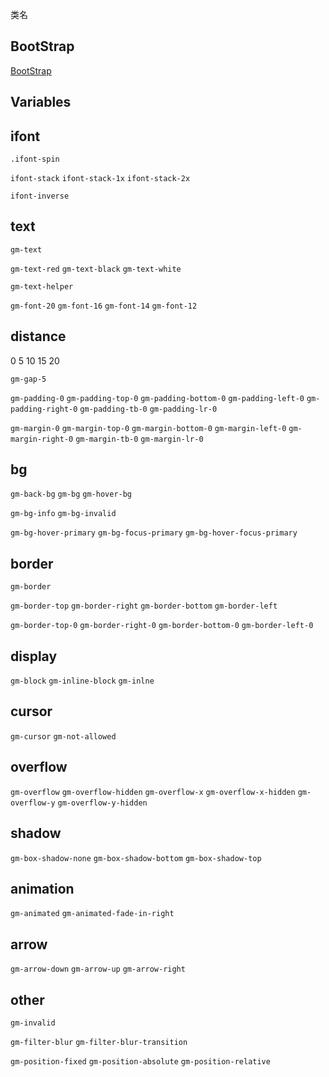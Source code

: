 
类名

## BootStrap

[BootStrap](https://v3.bootcss.com/css/)

## Variables

## ifont

`.ifont-spin` 

`ifont-stack` `ifont-stack-1x` `ifont-stack-2x` 

`ifont-inverse`

## text

`gm-text` 

`gm-text-red` `gm-text-black` `gm-text-white`

`gm-text-helper`

`gm-font-20` `gm-font-16` `gm-font-14` `gm-font-12`

## distance

0 5 10 15 20

`gm-gap-5`

`gm-padding-0` `gm-padding-top-0` `gm-padding-bottom-0` `gm-padding-left-0` `gm-padding-right-0` `gm-padding-tb-0` `gm-padding-lr-0`

 `gm-margin-0` `gm-margin-top-0` `gm-margin-bottom-0` `gm-margin-left-0` `gm-margin-right-0` `gm-margin-tb-0` `gm-margin-lr-0`
 
 ## bg
 
 `gm-back-bg` `gm-bg` `gm-hover-bg`
  
 `gm-bg-info` `gm-bg-invalid`
 
 `gm-bg-hover-primary` `gm-bg-focus-primary` `gm-bg-hover-focus-primary`
 
 ## border
 
 `gm-border`
 
 `gm-border-top` `gm-border-right` `gm-border-bottom` `gm-border-left`
 
 `gm-border-top-0` `gm-border-right-0` `gm-border-bottom-0` `gm-border-left-0`
 
 ## display
 
 `gm-block` `gm-inline-block` `gm-inlne`
 
 ## cursor
 
 `gm-cursor` `gm-not-allowed`
 
 ## overflow
 
 `gm-overflow` `gm-overflow-hidden` `gm-overflow-x` `gm-overflow-x-hidden` `gm-overflow-y` `gm-overflow-y-hidden`
 
 ## shadow
 
 `gm-box-shadow-none` `gm-box-shadow-bottom` `gm-box-shadow-top`
 
 ## animation
 
 `gm-animated` `gm-animated-fade-in-right` 
 
 ## arrow
 
 `gm-arrow-down` `gm-arrow-up` `gm-arrow-right`
 
 ## other
 
 `gm-invalid`
 
 `gm-filter-blur` `gm-filter-blur-transition`
 
 `gm-position-fixed` `gm-position-absolute` `gm-position-relative`